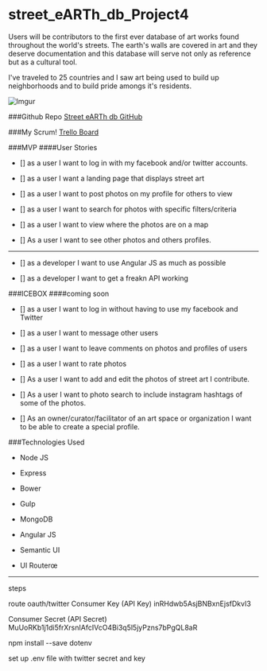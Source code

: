 # street_eARTh_db_Project4
Users will be contributors to the first ever database of art works found throughout the world's streets. The earth's walls are covered in art and they deserve documentation and this database will serve not only as reference but as a cultural tool.

I've traveled to 25 countries and I saw art being used to build up neighborhoods and to build pride amongs it's residents. 

![Imgur](http://i.imgur.com/NkzQcAC.png)

###Github Repo
[Street eARTh db GitHub]()

###My Scrum! 
[Trello Board]()


###MVP
####User Stories

- [] as a user I want to log in with my facebook and/or twitter accounts.

- [] as a user I want a landing page that displays street art

- [] as a user I want to post photos on my profile for others to view

- [] as a user I want to search for photos with specific filters/criteria

- [] as a user I want to view where the photos are on a map

- [] As a user I want to see other photos and others profiles.
____

- [] as a developer I want to use Angular JS as much as possible

- [] as a developer I want to get a freakn API working


###ICEBOX
####coming soon

- [] as a user I want to log in without having to use my facebook and Twitter

- [] as a user I want to message other users

- [] as a user I want to leave comments on photos and profiles of users

- [] as a user I want to rate photos

- [] As a user I want to add and edit the photos of street art I contribute.

- [] As a user I want to photo search to include instagram hashtags of some of the photos.

- [] As an owner/curator/facilitator of an art space or organization I want to be able to create a special profile.

###Technologies Used

- Node JS

- Express
 
- Bower

- Gulp 

- MongoDB

- Angular JS

- Semantic UI

- UI Routerœ

_________

steps 

route oauth/twitter
Consumer Key (API Key)  inRHdwb5AsjBNBxnEjsfDkvI3 

Consumer Secret (API Secret)  MuUoRKb1j1di5frXrsnIAfcIVcO4Bi3q5l5jyPzns7bPgQL8aR

npm install --save dotenv

set up .env file with twitter secret and key


